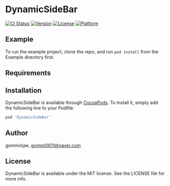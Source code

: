 # DynamicSideBar

[![CI Status](https://img.shields.io/travis/gomminjae/DynamicSideBar.svg?style=flat)](https://travis-ci.org/gomminjae/DynamicSideBar)
[![Version](https://img.shields.io/cocoapods/v/DynamicSideBar.svg?style=flat)](https://cocoapods.org/pods/DynamicSideBar)
[![License](https://img.shields.io/cocoapods/l/DynamicSideBar.svg?style=flat)](https://cocoapods.org/pods/DynamicSideBar)
[![Platform](https://img.shields.io/cocoapods/p/DynamicSideBar.svg?style=flat)](https://cocoapods.org/pods/DynamicSideBar)

## Example

To run the example project, clone the repo, and run `pod install` from the Example directory first.

## Requirements

## Installation

DynamicSideBar is available through [CocoaPods](https://cocoapods.org). To install
it, simply add the following line to your Podfile:

```ruby
pod 'DynamicSideBar'
```

## Author

gomminjae, gommj0611@naver.com

## License

DynamicSideBar is available under the MIT license. See the LICENSE file for more info.
